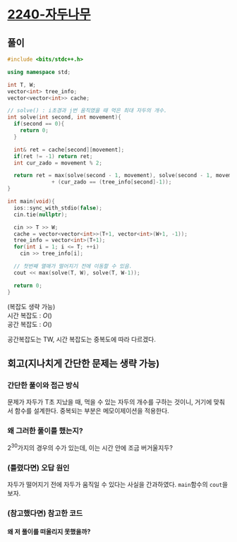 # [2240-자두나무](https://www.acmicpc.net/problem/2240)

## 풀이

```cpp
#include <bits/stdc++.h>

using namespace std;

int T, W;
vector<int> tree_info;
vector<vector<int>> cache;

// solve() : i초경과 j번 움직였을 때 먹은 최대 자두의 개수.
int solve(int second, int movement){
  if(second == 0){ 
    return 0;
  }

  int& ret = cache[second][movement];
  if(ret != -1) return ret;
  int cur_zado = movement % 2;

  return ret = max(solve(second - 1, movement), solve(second - 1, movement - 1))
              + (cur_zado == (tree_info[second]-1));
}

int main(void){
  ios::sync_with_stdio(false);
  cin.tie(nullptr);

  cin >> T >> W;
  cache = vector<vector<int>>(T+1, vector<int>(W+1, -1));
  tree_info = vector<int>(T+1);
  for(int i = 1; i <= T; ++i)
    cin >> tree_info[i];

  // 첫번째 열매가 떨어지기 전에 이동할 수 있음.
  cout << max(solve(T, W), solve(T, W-1));

  return 0;
}
```

(복잡도 생략 가능)  
시간 복잡도 : $O()$  
공간 복잡도 : $O()$   

공간복잡도는 TW, 시간 복잡도는 중복도에 따라 다르겠다.

## 회고(지나치게 간단한 문제는 생략 가능)

### 간단한 풀이와 접근 방식

문제가 자두가 T초 지났을 때, 먹을 수 있는 자두의 개수를 구하는 것이니, 거기에 맞춰서 함수를 설계한다. 중복되는 부분은 메모이제이션을 적용한다.

### 왜 그러한 풀이를 했는지?

$2^30$가지의 경우의 수가 있는데, 이는 시간 안에 조금 버거울지두?

### (틀렸다면) 오답 원인

자두가 떨어지기 전에 자두가 움직일 수 있다는 사실을 간과하였다. `main`함수의 `cout`을 보자.

### (참고했다면) 참고한 코드


#### 왜 저 풀이를 떠올리지 못했을까?

